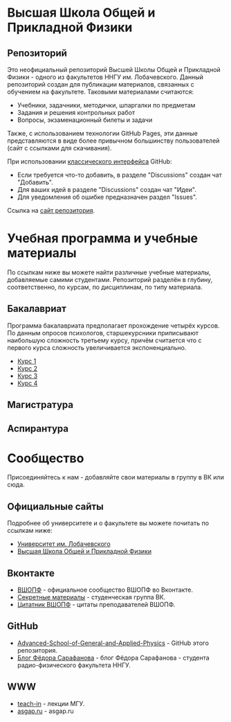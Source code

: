 # Высшая Школа Общей и Прикладной Физики

## Репозиторий

Это неофициальный репозиторий Высшей Школы Общей и Прикладной Физики - одного
из факультетов ННГУ им. Лобачевского. Данный репозиторий создан для публикации
материалов, связанных с обучением на факультете. Таковыми материалами считаются:

- Учебники, задачники, методички, шпаргалки по предметам
- Задания и решения контрольных работ
- Вопросы, экзаменационный билеты и задачи
  
Также, с использованием технологии GitHub Pages, эти данные представляются в виде
более привычном большинству пользователей (сайт с ссылками для скачивания).

При использовании [классического интерфейса](https://github.com/andromore/Advanced-School-of-General-and-Applied-Physics)
GitHub:

- Если требуется что-то добавить, в разделе "Discussions"
создан чат "Добавить".
- Для ваших идей в разделе "Discussions" создан чат "Идеи".
- Для уведомления об ошибке предназначен раздел "Issues".

Ссылка на [сайт репозитория](https://andromore.github.io/Advanced-School-of-General-and-Applied-Physics/).

# Учебная программа и учебные материалы

По ссылкам ниже вы можете найти различные учебные материалы,
добавляемые самими студентами.
Репозиторий разделён в глубину,
соответственно, по курсам, по дисциплинам, по типу материала.

## Бакалавриат

Программа бакалавриата предполагает прохождение четырёх курсов.
По данным опросов психологов,
старшекурсники приписывают наибольшую сложность третьему курсу,
причём считается что с первого курса сложность увеличивается экспоненциально.

- [Курс 1](<Первый курс>)
- [Курс 2](<Второй курс>)
- [Курс 3](<Третий курс>)
- [Курс 4](<Четвртый курс>)

## Магистратура

## Аспирантура

# Сообщество

Присоединяйтесь к нам - добавляйте свои материалы в группу в ВК или сюда.

## Официальные сайты

Подробнее об университете и о факультете вы можете почитать
по ссылкам ниже:

- [Университет им. Лобачевского](Служебная/Университет.md)
- [Высшая Школа Общей и Прикладной Физики](Служебная/Факультет.md)

## Вконтакте

- [ВШОПФ](<Служебная/Официальное сообщество.md>) - официальное сообщество ВШОПФ во Вконтакте.
- [Секретные материалы](<Служебная/Секретные материалы.md>) - студенческая группа ВК.
- [Цитатник ВШОПФ](<Служебная/Цитатник.md>) - цитаты преподавателей ВШОПФ.

## GitHub

- [Advanced-School-of-General-and-Applied-Physics](https://github.com/andromore/Advanced-School-of-General-and-Applied-Physics) - GitHub этого репозитория.
- [Блог Фёдора Сарафанова](https://fedorsarafanov.github.io/) - блог Фёдора Сарафанова - студента радио-физического факультета ННГУ.

## WWW

- [teach-in](https://teach-in.ru/) - лекции МГУ.
- [asgap.ru](https://asgap.ru/) - asgap.ru